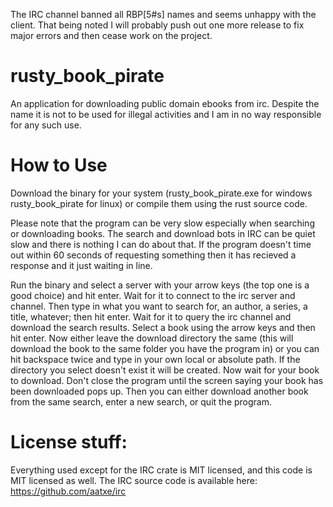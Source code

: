 The IRC channel banned all RBP[5#s] names and seems unhappy with the client. That being noted I will probably push out one more release to fix major errors and then cease work on the project.

# rusty_book_pirate
An application for downloading public domain ebooks from irc. Despite the name it is not to be used for illegal activities and I am in no way responsible for any such use.

# How to Use
Download the binary for your system (rusty_book_pirate.exe for windows rusty_book_pirate for linux) or compile them using the rust source code.

Please note that the program can be very slow especially when searching or downloading books. The search and download bots in IRC can be quiet slow and there is nothing I can do about that. If the program doesn't time out within 60 seconds of requesting something then it has recieved a response and it just waiting in line.

Run the binary and select a server with your arrow keys (the top one is a good choice) and hit enter. Wait for it to connect to the irc server and channel. Then type in what you want to search for, an author, a series, a title, whatever; then hit enter. Wait for it to query the irc channel and download the search results. Select a book using the arrow keys and then hit enter. Now either leave the download directory the same (this will download the book to the same folder you have the program in) or you can hit backspace twice and type in your own local or absolute path. If the directory you select doesn't exist it will be created. Now wait for your book to download. Don't close the program until the screen saying your book has been downloaded pops up. Then you can either download another book from the same search, enter a new search, or quit the program.

# License stuff:
Everything used except for the IRC crate is MIT licensed, and this code is MIT licensed as well. The IRC source code is available here: https://github.com/aatxe/irc
